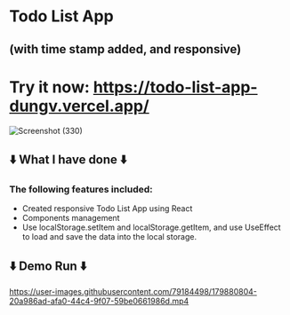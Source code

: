 
# Todo List App
## (with time stamp added, and responsive)

# Try it now: https://todo-list-app-dungv.vercel.app/

![Screenshot (330)](https://user-images.githubusercontent.com/79184498/179879968-0c8bfc47-28bc-457d-84ad-e5f41056a297.png)


## ⬇️ What I have done ⬇️
### The following features included:
- Created responsive Todo List App using React
- Components management
- Use localStorage.setItem and localStorage.getItem, and use UseEffect to load and save the data into the local storage.

## ⬇️ Demo Run ⬇️ 
https://user-images.githubusercontent.com/79184498/179880804-20a986ad-afa0-44c4-9f07-59be0661986d.mp4

